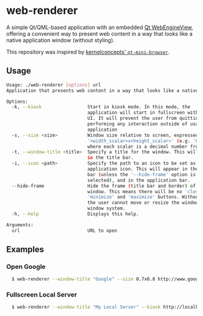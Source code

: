 # web-renderer

A simple Qt/QML-based application with an embedded [Qt WebEngineView](https://doc.qt.io/qt-5/qml-qtwebengine-webengineview.html), offering a convenient way to present web content in a way that looks like a native application window (without styling).

This repository was inspired by [kernelconcepts' `qt-mini-browser`](https://github.com/kernelconcepts/qt-mini-browser).

## Usage

``` bash
Usage: ./web-renderer [options] url
Application that presents web content in a way that looks like a native application window

Options:
  -k, --kiosk                 Start in kiosk mode. In this mode, the
                              application will start in fullscreen with minimal
                              UI. It will prevent the user from quitting or
                              performing any interaction outside of usage of the
                              application
  -s, --size <size>           Window size relative to screen, expressed as
                              '<width_scalar>x<height_scalar>' (e.g. '0.6x0.4'),
                              where each scalar is a decimal number from 0 to 1.
  -t, --window-title <title>  Specify a title for the window. This will appear
                              in the title bar.
  -i, --icon <path>           Specify the path to an icon to be set as the
                              application icon. This will appear in the title
                              bar (unless the '--hide-frame' option is
                              selected), and in the application bar.
  --hide-frame                Hide the frame (title bar and border) of the
                              window. This means there will be no 'close',
                              'minimize' and 'maximize' buttons. Without this,
                              the user cannot move or resize the window via the
                              window system.
  -h, --help                  Displays this help.

Arguments:
  url                         URL to open
```

## Examples

### Open Google
``` bash
  $ web-renderer --window-title "Google" --size 0.7x0.8 http://www.google.com
```

### Fullscreen Local Server
``` bash
  $ web-renderer --window-title "My Local Server" --kiosk http://localhost:3000
```
